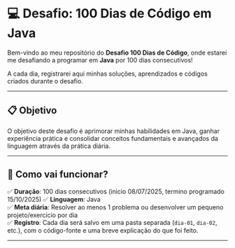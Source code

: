 # 💻 Desafio: 100 Dias de Código em Java

Bem-vindo ao meu repositório do **Desafio 100 Dias de Código**, onde estarei me desafiando a programar em **Java** por 100 dias consecutivos!  

A cada dia, registrarei aqui minhas soluções, aprendizados e códigos criados durante o desafio.  

---

## 📋 Objetivo

O objetivo deste desafio é aprimorar minhas habilidades em Java, ganhar experiência prática e consolidar conceitos fundamentais e avançados da linguagem através da prática diária.

---

## 📆 Como vai funcionar?

✅ **Duração**: 100 dias consecutivos  (inicio 08/07/2025, termino programado 15/10/2025)
✅ **Linguagem**: Java  
✅ **Meta diária**: Resolver ao menos 1 problema ou desenvolver um pequeno projeto/exercício por dia  
✅ **Registro**: Cada dia será salvo em uma pasta separada (`dia-01`, `dia-02`, etc.), com o código-fonte e uma breve explicação do que foi feito.

---
